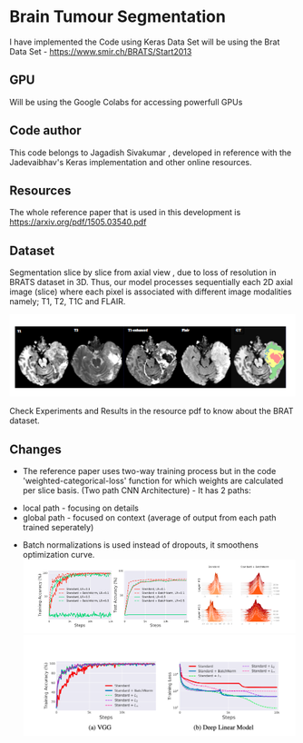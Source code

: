 # Brain Tumour Segmentation

I have implemented the Code using Keras
Data Set will be using the Brat Data Set - https://www.smir.ch/BRATS/Start2013

## GPU
Will be using the Google Colabs for accessing powerfull GPUs

## Code author
This code belongs to Jagadish Sivakumar , developed in reference with the Jadevaibhav's Keras implementation and other online resources.

## Resources
The whole reference paper that is used in this development is https://arxiv.org/pdf/1505.03540.pdf

## Dataset
Segmentation slice by slice from axial view , due to loss of resolution in BRATS dataset in 3D.
Thus, our model processes sequentially each 2D axial image (slice) where each pixel is associated with different image modalities namely; T1, T2, T1C and
FLAIR.

![](modalities.PNG)

Check Experiments and Results in the resource pdf to know about the BRAT dataset.
## Changes
 - The reference paper uses two-way training process but in the code 'weighted-categorical-loss' function for which weights are calculated per slice basis.
 (Two path CNN Architecture) - It has 2 paths:
 * local path - focusing on details
 * global path - focused on context
 (average of output from each path trained seperately)
 - Batch normalizations is used instead of dropouts, it smoothens optimization curve.
 ![](batch1.png)
 ![](batch2.png)
